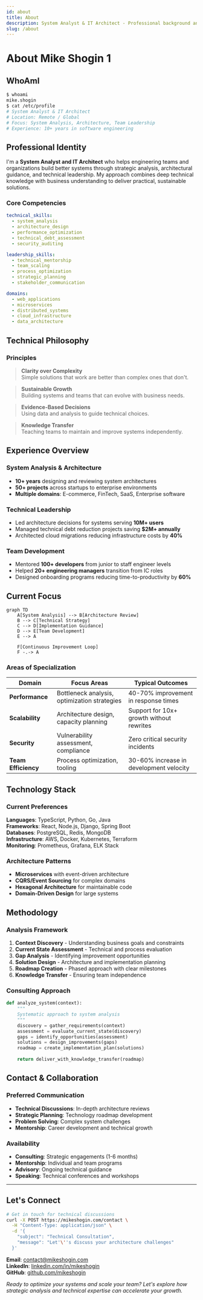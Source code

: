 ```yaml
---
id: about
title: About
description: System Analyst & IT Architect - Professional background and expertise
slug: /about
---
```


# About Mike Shogin 1

## WhoAmI

```bash
$ whoami
mike.shogin
$ cat /etc/profile
# System Analyst & IT Architect
# Location: Remote / Global
# Focus: System Analysis, Architecture, Team Leadership
# Experience: 10+ years in software engineering
```

## Professional Identity

I'm a **System Analyst and IT Architect** who helps engineering teams and organizations build better systems through strategic analysis, architectural guidance, and technical leadership. My approach combines deep technical knowledge with business understanding to deliver practical, sustainable solutions.

### Core Competencies

```yaml
technical_skills:
  - system_analysis
  - architecture_design
  - performance_optimization
  - technical_debt_assessment
  - security_auditing

leadership_skills:
  - technical_mentorship
  - team_scaling
  - process_optimization
  - strategic_planning
  - stakeholder_communication

domains:
  - web_applications
  - microservices
  - distributed_systems
  - cloud_infrastructure
  - data_architecture
```

## Technical Philosophy

### Principles

> **Clarity over Complexity**  
> Simple solutions that work are better than complex ones that don't.

> **Sustainable Growth**  
> Building systems and teams that can evolve with business needs.

> **Evidence-Based Decisions**  
> Using data and analysis to guide technical choices.

> **Knowledge Transfer**  
> Teaching teams to maintain and improve systems independently.

## Experience Overview

### System Analysis & Architecture
- **10+ years** designing and reviewing system architectures
- **50+ projects** across startups to enterprise environments
- **Multiple domains**: E-commerce, FinTech, SaaS, Enterprise software

### Technical Leadership
- Led architecture decisions for systems serving **10M+ users**
- Managed technical debt reduction projects saving **$2M+ annually**
- Architected cloud migrations reducing infrastructure costs by **40%**

### Team Development
- Mentored **100+ developers** from junior to staff engineer levels
- Helped **20+ engineering managers** transition from IC roles
- Designed onboarding programs reducing time-to-productivity by **60%**

## Current Focus

```mermaid
graph TD
    A[System Analysis] --> B[Architecture Review]
    B --> C[Technical Strategy]
    C --> D[Implementation Guidance]
    D --> E[Team Development]
    E --> A
    
    F[Continuous Improvement Loop]
    F -.-> A
```

### Areas of Specialization

| Domain | Focus Areas | Typical Outcomes |
|--------|-------------|------------------|
| **Performance** | Bottleneck analysis, optimization strategies | 40-70% improvement in response times |
| **Scalability** | Architecture design, capacity planning | Support for 10x+ growth without rewrites |
| **Security** | Vulnerability assessment, compliance | Zero critical security incidents |
| **Team Efficiency** | Process optimization, tooling | 30-60% increase in development velocity |

## Technology Stack

### Current Preferences

**Languages**: TypeScript, Python, Go, Java  
**Frameworks**: React, Node.js, Django, Spring Boot  
**Databases**: PostgreSQL, Redis, MongoDB  
**Infrastructure**: AWS, Docker, Kubernetes, Terraform  
**Monitoring**: Prometheus, Grafana, ELK Stack  

### Architecture Patterns

- **Microservices** with event-driven architecture
- **CQRS/Event Sourcing** for complex domains
- **Hexagonal Architecture** for maintainable code
- **Domain-Driven Design** for large systems

## Methodology

### Analysis Framework

1. **Context Discovery** - Understanding business goals and constraints
2. **Current State Assessment** - Technical and process evaluation
3. **Gap Analysis** - Identifying improvement opportunities
4. **Solution Design** - Architecture and implementation planning
5. **Roadmap Creation** - Phased approach with clear milestones
6. **Knowledge Transfer** - Ensuring team independence

### Consulting Approach

```python
def analyze_system(context):
    """
    Systematic approach to system analysis
    """
    discovery = gather_requirements(context)
    assessment = evaluate_current_state(discovery)
    gaps = identify_opportunities(assessment)
    solutions = design_improvements(gaps)
    roadmap = create_implementation_plan(solutions)
    
    return deliver_with_knowledge_transfer(roadmap)
```

## Contact & Collaboration

### Preferred Communication

- **Technical Discussions**: In-depth architecture reviews
- **Strategic Planning**: Technology roadmap development
- **Problem Solving**: Complex system challenges
- **Mentorship**: Career development and technical growth

### Availability

- **Consulting**: Strategic engagements (1-6 months)
- **Mentorship**: Individual and team programs
- **Advisory**: Ongoing technical guidance
- **Speaking**: Technical conferences and workshops

---

## Let's Connect

```bash
# Get in touch for technical discussions
curl -X POST https://mikeshogin.com/contact \
  -H "Content-Type: application/json" \
  -d '{
    "subject": "Technical Consultation",
    "message": "Let'\''s discuss your architecture challenges"
  }'
```

**Email**: [contact@mikeshogin.com](mailto:contact@mikeshogin.com)  
**LinkedIn**: [linkedin.com/in/mikeshogin](https://linkedin.com/in/mikeshogin)  
**GitHub**: [github.com/mikeshogin](https://github.com/mikeshogin)

*Ready to optimize your systems and scale your team? Let's explore how strategic analysis and technical expertise can accelerate your growth.* 
